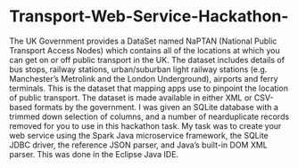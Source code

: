 # Transport-Web-Service-Hackathon-
The UK Government provides a DataSet named NaPTAN (National Public Transport Access Nodes) which contains all of the locations at which you can get on or off public transport in the UK. The dataset includes details of bus stops, railway stations, urban/suburban light railway stations (e.g. Manchester’s Metrolink and the London Underground), airports and ferry terminals. This is the dataset that mapping apps use to pinpoint the location of public transport. The dataset is made available in either XML or CSV-based formats by the government. I was given an SQLite database with a trimmed down selection of columns, and a number of nearduplicate records removed for you to use in this hackathon task. My task was to create your web service using the Spark Java microservice framework, the SQLite JDBC driver, the reference JSON parser, and Java’s built-in DOM XML parser. This was done in the Eclipse Java IDE.
